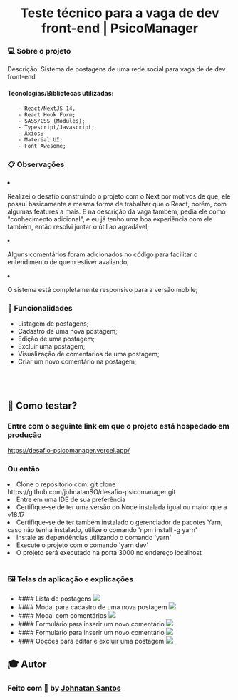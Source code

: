 <h1 align="center">Teste técnico para a vaga de dev front-end | PsicoManager</h1>

<h3> 💻 Sobre o projeto</h3>

<p>Descrição: Sistema de postagens de uma rede social para vaga de de dev front-end</p>

<h4>Tecnologias/Bibliotecas utilizadas: </h4>

<ul>
  
    - React/NextJS 14, 
    - React Hook Form;
    - SASS/CSS (Modules);
    - Typescript/Javascript;
    - Axios;
    - Material UI;
    - Font Awesome;

</ul>

<h3>📋 Observações</h3>
<li>
  <p>
    Realizei o desafio construindo o projeto com o Next por motivos de que, ele possui basicamente a mesma forma de trabalhar que o React, porém, com algumas features a mais. E na descrição da vaga também, pedia ele como "conhecimento adicional", e eu já tenho uma boa experiência com ele também, então resolvi juntar o útil ao agradável;
  </p>
</li>

<li>
  <p>
    Alguns comentários foram adicionados no código para facilitar o entendimento de quem estiver avaliando;
  </p>
</li>

<li>
  <p>
    O sistema está completamente responsivo para a versão mobile;
  </p>
</li>
  
<h3>📝 Funcionalidades</h3>
  <ul>
    <li>Listagem de postagens;</li>
    <li>Cadastro de uma nova postagem;</li>
    <li>Edição de uma postagem;</li>
    <li>Excluir uma postagem;</li>
    <li>Visualização de comentários de uma postagem;</li>
    <li>Criar um novo comentário na postagem;</li>
  </ul>

<br />
<br />

<h2>👷 Como testar? </h2>
<h3>Entre com o seguinte link em que o projeto está hospedado em produção</h3>
<a href="https://desafio-psicomanager.vercel.app/">https://desafio-psicomanager.vercel.app/</a>

<h3>Ou então</h3>

<li>Clone o repositório com: git clone https://github.com/johnatanSO/desafio-psicomanager.git</li>
<li>Entre em uma IDE de sua preferência</li>
<li>Certifique-se de ter uma versão do Node instalada igual ou maior que a v18.17</li>
<li>Certifique-se de ter também instalado o gerenciador de pacotes Yarn, caso não tenha instalado, utilize o comando 'npm install -g yarn'</li>
<li>Instale as dependências utilizando o comando 'yarn'</li>
<li>Execute o projeto com o comando 'yarn dev'</li>
<li>O projeto será executado na porta 3000 no endereço localhost</li>
    
<br>

<h3>🖼 Telas da aplicação e explicações</h3>
<ul>
  <li>
    #### Lista de postagens
    <img src={https://github.com/johnatanSO/desafio-psicomanager/assets/69802042/7c29449f-571c-4b02-b341-9db182e0c0ac} />
  </li>

  <li>
    #### Modal para cadastro de uma nova postagem
    <img src={https://github.com/johnatanSO/desafio-psicomanager/assets/69802042/34c9501d-01e4-411d-8704-86ca537be245} />
  </li>
  
  <li>
    #### Modal com comentários
    <img src={https://github.com/johnatanSO/desafio-psicomanager/assets/69802042/8a6e778e-4cc5-404e-81ee-6a41975ecbb0} />
  </li>
  
  <li>
    #### Formulário para inserir um novo comentário
    <img src={https://github.com/johnatanSO/desafio-psicomanager/assets/69802042/69220f80-24f2-4432-9790-cf45f6b55881} />
  </li>
  
  <li>
    #### Formulário para inserir um novo comentário
    <img src={https://github.com/johnatanSO/desafio-psicomanager/assets/69802042/69220f80-24f2-4432-9790-cf45f6b55881} />
  </li>
  
  <li>
    #### Opções para editar e excluir uma postagem
    <img src={https://github.com/johnatanSO/desafio-psicomanager/assets/69802042/d9c57254-77cf-413c-8012-8514c7723214} />
  </li>
</ul>

<div>
 <h2>🎓 Autor</h2>
 <h3>Feito com 💜 by <a href="https://github.com/johnatanSO" target="_blank">Johnatan Santos</a></h3>
</div>

